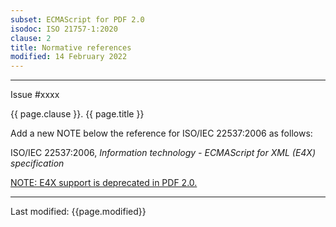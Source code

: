 ```yaml
---
subset: ECMAScript for PDF 2.0
isodoc: ISO 21757-1:2020
clause: 2
title: Normative references
modified: 14 February 2022
---
```


<ul>
</ul>
<hr>

<link rel="stylesheet" href="../assets/iso-style.css">
<div class="isostyle">
<div class="fixedpopup" id="issuelink">
	Issue #xxxx
</div>


<p class="fake-h1">{{ page.clause }}. {{ page.title }}</p>

<p class="location">Add a new NOTE below the reference for ISO/IEC 22537:2006 as follows:</p>

<p>ISO/IEC 22537:2006, <i>Information technology - ECMAScript for XML (E4X) specification</i></p>
<p class="hangingindent">
    <ins onMouseEnter="mouseEnter(this)" data-issue="70">NOTE: E4X support is deprecated in PDF 2.0.</ins>
</p>

</div>

<hr>
<p class="footnote">Last modified: {{page.modified}}</p>
